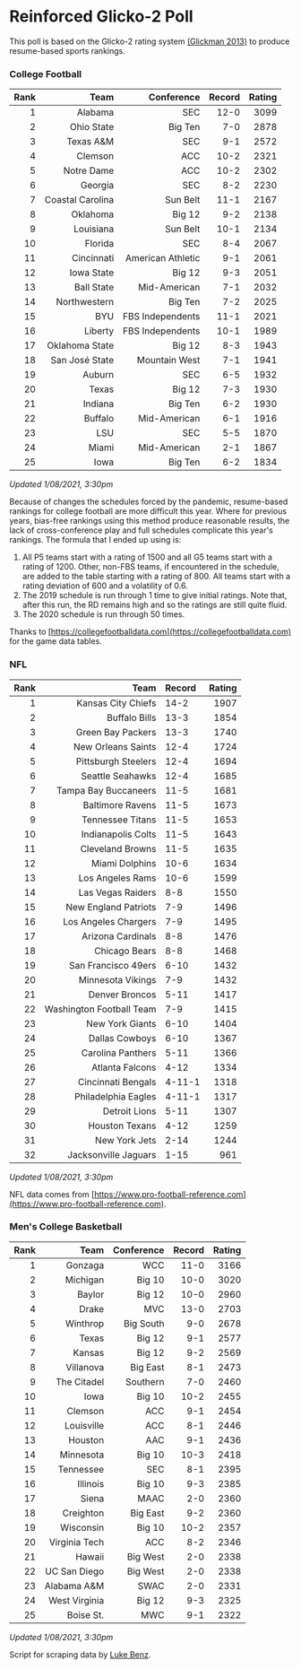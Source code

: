 # Reinforced Glicko-2 Poll

This poll is based on the Glicko-2 rating system [\(Glickman 2013\)](http://glicko.net/glicko/glicko2.pdf) to produce resume-based sports rankings.

### College Football
| Rank  | Team                 | Conference           | Record   | Rating |
| ---:  | ---:                 | ---:                 | ---:     | ---:   |
| 1     | Alabama              | SEC                  | 12-0     | 3099   |
| 2     | Ohio State           | Big Ten              | 7-0      | 2878   |
| 3     | Texas A&M            | SEC                  | 9-1      | 2572   |
| 4     | Clemson              | ACC                  | 10-2     | 2321   |
| 5     | Notre Dame           | ACC			      | 10-2     | 2302   |
| 6     | Georgia              | SEC                  | 8-2      | 2230   |
| 7     | Coastal Carolina     | Sun Belt             | 11-1     | 2167   |
| 8     | Oklahoma             | Big 12               | 9-2      | 2138   |
| 9     | Louisiana            | Sun Belt             | 10-1     | 2134   |
| 10    | Florida              | SEC                  | 8-4      | 2067   |
| 11    | Cincinnati           | American Athletic    | 9-1      | 2061   |
| 12    | Iowa State           | Big 12               | 9-3      | 2051   |
| 13    | Ball State           | Mid-American         | 7-1      | 2032   |
| 14    | Northwestern         | Big Ten              | 7-2      | 2025   |
| 15    | BYU                  | FBS Independents     | 11-1     | 2021   |
| 16    | Liberty              | FBS Independents     | 10-1     | 1989   |
| 17    | Oklahoma State       | Big 12               | 8-3      | 1943   |
| 18    | San José State       | Mountain West        | 7-1      | 1941   |
| 19    | Auburn               | SEC                  | 6-5      | 1932   |
| 20    | Texas                | Big 12               | 7-3      | 1930   |
| 21    | Indiana              | Big Ten              | 6-2      | 1930   |
| 22    | Buffalo              | Mid-American         | 6-1      | 1916   |
| 23    | LSU                  | SEC                  | 5-5      | 1870   |
| 24    | Miami		           | Mid-American         | 2-1      | 1867   |
| 25    | Iowa                 | Big Ten              | 6-2      | 1834   |
_Updated 1/08/2021, 3:30pm_

Because of changes the schedules forced by the pandemic, resume-based rankings for college football are more difficult this year. Where for previous years, bias-free rankings using this method produce reasonable results, the lack of cross-conference play and full schedules complicate this year's rankings. The formula that I ended up using is:

1. All P5 teams start with a rating of 1500 and all G5 teams start with a rating of 1200. Other, non-FBS teams, if encountered in the schedule, are added to the table starting with a rating of 800. All teams start with a rating deviation of 600 and a volatility of 0.6.
2. The 2019 schedule is run through 1 time to give initial ratings. Note that, after this run, the RD remains high and so the ratings are still quite fluid.
3. The 2020 schedule is run through 50 times.

Thanks to [https://collegefootballdata.com](https://collegefootballdata.com) for the game data tables.

### NFL
| Rank  | Team                       | Record   | Rating |
| ---:  | ---:                       | :---     | ---:   |
| 1     | Kansas City Chiefs         | 14-2     | 1907   |
| 2     | Buffalo Bills              | 13-3     | 1854   |
| 3     | Green Bay Packers          | 13-3     | 1740   |
| 4     | New Orleans Saints         | 12-4     | 1724   |
| 5     | Pittsburgh Steelers        | 12-4     | 1694   |
| 6     | Seattle Seahawks           | 12-4     | 1685   |
| 7     | Tampa Bay Buccaneers       | 11-5     | 1681   |
| 8     | Baltimore Ravens           | 11-5     | 1673   |
| 9     | Tennessee Titans           | 11-5     | 1653   |
| 10    | Indianapolis Colts         | 11-5     | 1643   |
| 11    | Cleveland Browns           | 11-5     | 1635   |
| 12    | Miami Dolphins             | 10-6     | 1634   |
| 13    | Los Angeles Rams           | 10-6     | 1599   |
| 14    | Las Vegas Raiders          | 8-8      | 1550   |
| 15    | New England Patriots       | 7-9      | 1496   |
| 16    | Los Angeles Chargers       | 7-9      | 1495   |
| 17    | Arizona Cardinals          | 8-8      | 1476   |
| 18    | Chicago Bears              | 8-8      | 1468   |
| 19    | San Francisco 49ers        | 6-10     | 1432   |
| 20    | Minnesota Vikings          | 7-9      | 1432   |
| 21    | Denver Broncos             | 5-11     | 1417   |
| 22    | Washington Football Team   | 7-9      | 1415   |
| 23    | New York Giants            | 6-10     | 1404   |
| 24    | Dallas Cowboys             | 6-10     | 1367   |
| 25    | Carolina Panthers          | 5-11     | 1366   |
| 26    | Atlanta Falcons            | 4-12     | 1334   |
| 27    | Cincinnati Bengals         | 4-11-1   | 1318   |
| 28    | Philadelphia Eagles        | 4-11-1   | 1317   |
| 29    | Detroit Lions              | 5-11     | 1307   |
| 30    | Houston Texans             | 4-12     | 1259   |
| 31    | New York Jets              | 2-14     | 1244   |
| 32    | Jacksonville Jaguars       | 1-15     | 961    |
_Updated 1/08/2021, 3:30pm_

NFL data comes from [https://www.pro-football-reference.com](https://www.pro-football-reference.com).

### Men's College Basketball
| Rank  | Team                 | Conference | Record   | Rating |
| ---:  | ---:                 | ---:       | ---:     | ---:   |
| 1     | Gonzaga              | WCC        | 11-0     | 3166   |
| 2     | Michigan             | Big 10     | 10-0     | 3020   |
| 3     | Baylor               | Big 12     | 10-0     | 2960   |
| 4     | Drake                | MVC        | 13-0     | 2703   |
| 5     | Winthrop             | Big South  | 9-0      | 2678   |
| 6     | Texas                | Big 12     | 9-1      | 2577   |
| 7     | Kansas               | Big 12     | 9-2      | 2569   |
| 8     | Villanova            | Big East   | 8-1      | 2473   |
| 9     | The Citadel          | Southern   | 7-0      | 2460   |
| 10    | Iowa                 | Big 10     | 10-2     | 2455   |
| 11    | Clemson              | ACC        | 9-1      | 2454   |
| 12    | Louisville           | ACC        | 8-1      | 2446   |
| 13    | Houston              | AAC        | 9-1      | 2436   |
| 14    | Minnesota            | Big 10     | 10-3     | 2418   |
| 15    | Tennessee            | SEC        | 8-1      | 2395   |
| 16    | Illinois             | Big 10     | 9-3      | 2385   |
| 17    | Siena                | MAAC       | 2-0      | 2360   |
| 18    | Creighton            | Big East   | 9-2      | 2360   |
| 19    | Wisconsin            | Big 10     | 10-2     | 2357   |
| 20    | Virginia Tech        | ACC        | 8-2      | 2346   |
| 21    | Hawaii               | Big West   | 2-0      | 2338   |
| 22    | UC San Diego         | Big West   | 2-0      | 2338   |
| 23    | Alabama A&M          | SWAC       | 2-0      | 2331   |
| 24    | West Virginia        | Big 12     | 9-3      | 2325   |
| 25    | Boise St.            | MWC        | 9-1      | 2322   |
_Updated 1/08/2021, 3:30pm_

Script for scraping data by [Luke Benz](https://github.com/lbenz730/NCAA_Hoops).
